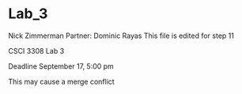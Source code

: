 Lab_3
=====
Nick Zimmerman
Partner: Dominic Rayas
This file is edited for step 11

CSCI 3308 Lab 3

Deadline September 17, 5:00 pm

This may cause a merge conflict
